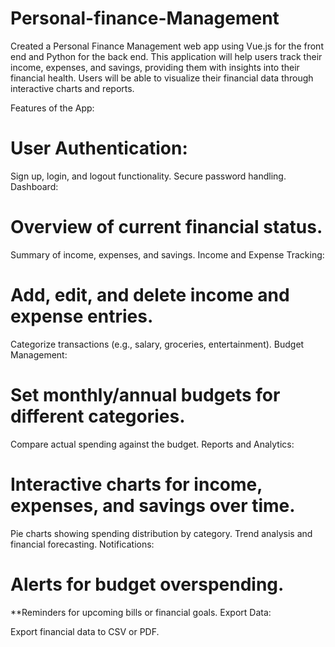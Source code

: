 # Personal-finance-Management
Created a Personal Finance Management web app using Vue.js for the front end and Python for the back end. This application will help users track their income, expenses, and savings, providing them with insights into their financial health.
 Users will be able to visualize their financial data through interactive charts and reports.

Features of the App:
# User Authentication:
Sign up, login, and logout functionality.
Secure password handling.
Dashboard:

# Overview of current financial status.
Summary of income, expenses, and savings.
Income and Expense Tracking:

# Add, edit, and delete income and expense entries.
Categorize transactions (e.g., salary, groceries, entertainment).
Budget Management:

# Set monthly/annual budgets for different categories.
Compare actual spending against the budget.
Reports and Analytics:

# Interactive charts for income, expenses, and savings over time.
Pie charts showing spending distribution by category.
Trend analysis and financial forecasting.
Notifications:

# Alerts for budget overspending.
**Reminders for upcoming bills or financial goals.
Export Data:

Export financial data to CSV or PDF.

